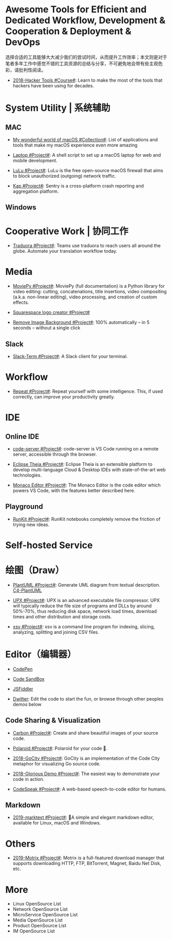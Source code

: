 

# Awesome Tools for Efficient and Dedicated Workflow, Development & Cooperation & Deployment & DevOps

选择合适的工具能够大大减少我们的尝试时间，从而提升工作效率；本文则是对于笔者多年工作中感觉不错的工具资源的总结与分享，不可避免地会带有些主观色彩，请批判性阅读。

- [2018-Hacker Tools #Course#](https://hacker-tools.github.io/): Learn to make the most of the tools that hackers have been using for decades.

# System Utility | 系统辅助

## MAC

- [My wonderful world of macOS #Collection#](https://github.com/nikitavoloboev/my-mac-os): List of applications and tools that make my macOS experience even more amazing

- [Laptop #Project#](https://github.com/thoughtbot/laptop): A shell script to set up a macOS laptop for web and mobile development.

- [LuLu #Project#](https://github.com/objective-see/LuLu): LuLu is the free open-source macOS firewall that aims to block unauthorized (outgoing) network traffic.

- [Kap #Project#](https://github.com/wulkano/kap): Sentry is a cross-platform crash reporting and aggregation platform.

## Windows

# Cooperative Work | 协同工作

- [Traduora #Project#](https://traduora.com/): Teams use traduora to reach users all around the globe. Automate your translation workflow today.

# Media

- [MoviePy #Project#](https://github.com/Zulko/moviepy): MoviePy (full documentation) is a Python library for video editing: cutting, concatenations, title insertions, video compositing (a.k.a. non-linear editing), video processing, and creation of custom effects.

- [Squarespace logo creator #Project#](https://logo.squarespace.com/)

- [Remove Image Background #Project#](https://www.remove.bg/): 100% automatically – in 5 seconds – without a single click

## Slack

- [Slack-Term #Project#](https://github.com/erroneousboat/slack-term): A Slack client for your terminal.

# Workflow

- [Repeat #Project#](https://github.com/repeats/Repeat): Repeat yourself with some intelligence. This, if used correctly, can improve your productivity greatly.

# IDE

## Online IDE

- [code-server #Project#](https://github.com/cdr/code-server): code-server is VS Code running on a remote server, accessible through the browser.

- [Eclipse Theia #Project#](https://www.theia-ide.org/): Eclipse Theia is an extensible platform to develop multi-language Cloud & Desktop IDEs with state-of-the-art web technologies.

- [Monaco Editor #Project#](https://github.com/Microsoft/monaco-editor): The Monaco Editor is the code editor which powers VS Code, with the features better described here.

## Playground

- [RunKit #Project#](https://runkit.com/home): RunKit notebooks completely remove the friction of trying new ideas.

# Self-hosted Service

# 绘图（Draw）

- [PlantUML #Project#](https://github.com/plantuml/plantuml): Generate UML diagram from textual description. [C4-PlantUML](https://github.com/RicardoNiepel/C4-PlantUML)

- [UPX #Project#](https://github.com/upx/upx): UPX is an advanced executable file compressor. UPX will typically reduce the file size of programs and DLLs by around 50%-70%, thus reducing disk space, network load times, download times and other distribution and storage costs.

- [xsv #Project#](https://github.com/BurntSushi/xsv): xsv is a command line program for indexing, slicing, analyzing, splitting and joining CSV files.

# Editor（编辑器）

- [CodePen]()

- [Code SandBox]()

- [JSFiddler]()

- [Dwitter](https://www.dwitter.net/): Edit the code to start the fun, or browse through other peoples demos below

## Code Sharing & Visualization

- [Carbon #Project#](https://github.com/dawnlabs/carbon): Create and share beautiful images of your source code.

- [Polaroid #Project#](https://github.com/octref/polacode): Polaroid for your code 📸.

- [2018-GoCity #Project#](https://go-city.github.io/#/github.com/gin-gonic/gin): GoCity is an implementation of the Code City metaphor for visualizing Go source code.

- [2018-Glorious Demo #Project#](https://github.com/glorious-codes/glorious-demo): The easiest way to demonstrate your code in action.

- [CodeSpeak #Project#](https://github.com/sethwilsonUS/codespeak): A web-based speech-to-code editor for humans.

## Markdown

- [2019-marktext #Project#](https://github.com/marktext/marktext): 📝A simple and elegant markdown editor, available for Linux, macOS and Windows.

# Others

- [2019-Motrix #Project#](https://github.com/agalwood/Motrix): Motrix is a full-featured download manager that supports downloading HTTP, FTP, BitTorrent, Magnet, Baidu Net Disk, etc.

# More

- Linux OpenSource List
- Network OpenSource List
- MicroService OpenSource List
- Media OpenSource List
- Product OpenSource List
- IM OpenSource List
